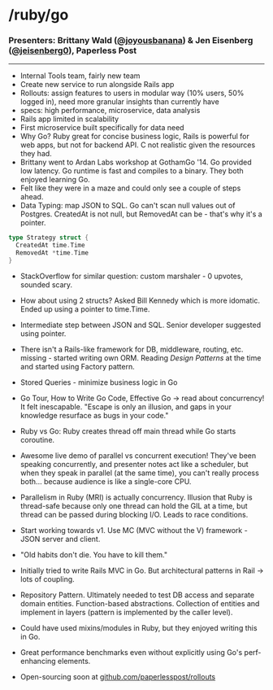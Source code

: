 # /ruby/go

### Presenters: Brittany Wald ([@joyousbanana](https://twitter.com/joyousbanana)) & Jen Eisenberg ([@jeisenberg0](https://twitter.com/jeisenberg0)), Paperless Post
----

- Internal Tools team, fairly new team
- Create new service to run alongside Rails app
- Rollouts: assign features to users in modular way (10% users, 50% logged in), need more granular insights than currently have
- specs: high performance, microservice, data analysis
- Rails app limited in scalability
- First microservice built specifically for data need
- Why Go? Ruby great for concise business logic, Rails is powerful for web apps, but not for backend API. C not realistic given the resources they had.
- Brittany went to Ardan Labs workshop at GothamGo '14. Go provided low latency. Go runtime is fast and compiles to a binary. They both enjoyed learning Go.
- Felt like they were in a maze and could only see a couple of steps ahead.
- Data Typing: map JSON to SQL. Go can't scan null values out of Postgres. CreatedAt is not null, but RemovedAt can be - that's why it's a pointer.

```go
type Strategy struct {
  CreatedAt time.Time
  RemovedAt *time.Time
}
```
- StackOverflow for similar question: custom marshaler - 0 upvotes, sounded scary.
- How about using 2 structs? Asked Bill Kennedy which is more idomatic. Ended up using a pointer to time.Time.
- Intermediate step between JSON and SQL. Senior developer suggested using pointer.

- There isn't a Rails-like framework for DB, middleware, routing, etc. missing - started writing own ORM. Reading _Design Patterns_ at the time and started using Factory pattern.
- Stored Queries - minimize business logic in Go

- Go Tour, How to Write Go Code, Effective Go -> read about concurrency! It felt inescapable. "Escape is only an illusion, and gaps in your knowledge resurface as bugs in your code."

- Ruby vs Go: Ruby creates thread off main thread while Go starts coroutine.
- Awesome live demo of parallel vs concurrent execution! They've been speaking concurrently, and presenter notes act like a scheduler, but when they speak in parallel (at the same time), you can't really process both... because audience is like a single-core CPU.
- Parallelism in Ruby (MRI) is actually concurrency. Illusion that Ruby is thread-safe because only one thread can hold the GIL at a time, but thread can be passed during blocking I/O. Leads to race conditions.

- Start working towards v1. Use MC (MVC without the V) framework - JSON server and client.
- "Old habits don't die. You have to kill them."
- Initially tried to write Rails MVC in Go. But architectural patterns in Rail -> lots of coupling.
- Repository Pattern. Ultimately needed to test DB access and separate domain entities. Function-based abstractions. Collection of entities and implement in layers (pattern is implemented by the caller level).
- Could have used mixins/modules in Ruby, but they enjoyed writing this in Go.
- Great performance benchmarks even without explicitly using Go's perf-enhancing elements.

- Open-sourcing soon at [github.com/paperlesspost/rollouts](https://github.com/paperlesspost/rollouts)
